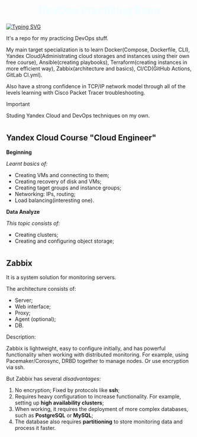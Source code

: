 <div style="width:100%;
			color: azure;
        	text-align: center;
			">

# __DevOps Practicing Repo__

</div>

[![Typing SVG](https://readme-typing-svg.herokuapp.com?color=%97a4fff7&lines=General+Description)](https://git.io/typing-svg)

It's a repo for my practicing DevOps stuff.

My main target specialization is to learn Docker(Compose, Dockerfile, CLI),
Yandex Cloud(Administrating cloud storages and instances using their own free course), Ansible(creating playbooks), Terraform(creating instances in more efficient way), Zabbix(architecture and basics), CI/CD(GitHub Actions, GitLab CI.yml).

Also have a strong confidence in TCP/IP network model through all of the levels learning with Cisco Packet Tracer troubleshooting.

> [!IMPORTANT]
> Studing Yandex Cloud and DevOps techniques on my own.

#

## Yandex Cloud Course "Cloud Engineer"

__Beginning__

_Learnt basics of:_
+ Creating VMs and connecting to them;
+ Creating recovery of disk and VMs;
+ Creating taget groups and instance groups;
+ Networking: IPs, routing;
+ Load balancing(interesting one).

__Data Analyze__

_This topic consists of:_

+ Creating clusters;
+ Creating and configuring object storage;

#

## Zabbix
It is a system solution for monitoring servers. </br>

The architecture consists of:
+ Server;
+ Web interface;
+ Proxy;
+ Agent (optional);
+ DB.

Description:

Zabbix is lightweight, easy to configure initially, and has powerful functionality when working with distributed monitoring.
For example, using Pacemaker/Corosync, DRBD together to manage nodes.
Or use encryption via ssh.


But Zabbix has several _disadvantages_:

1. No encryption; Fixed by protocols like __ssh__;
2. Requires heavy configuration to increase functionality. For example, setting up __high availability clusters__;
3. When working, it requires the deployment of more complex databases, such as __PostgreSQL__ or __MySQL__;
4. The database also requires __partitioning__ to store monitoring data and process it faster.

#
